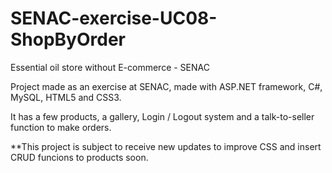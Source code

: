 # SENAC-exercise-UC08-ShopByOrder
 Essential oil store without E-commerce - SENAC 

Project made as an exercise at SENAC, made with ASP.NET framework, C#, MySQL, HTML5 and CSS3.

It has a few products, a gallery, Login / Logout system and a talk-to-seller function to make orders.

**This project is subject to receive new updates to improve CSS and insert CRUD funcions to products soon.



 